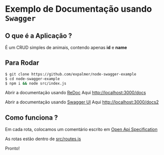 # Exemplo de Documentação usando `Swagger`

## O que é a Aplicação ?

É um CRUD simples de animais, contendo apenas __id__ e __name__

## Para Rodar

```bash
$ git clone https://github.com/expalmer/node-swagger-example
$ cd node-swagger-example
$ npm i && node src/index.js
```

Abrir a documentação usando [ReDoc](https://github.com/Rebilly/ReDoc)
Aqui [http://localhost:3000/docs](http://localhost:3000/docs)

Abrir a documentação usando [Swagger UI](https://swagger.io/tools/swagger-ui/)
Aqui [http://localhost:3000/docs2](http://localhost:3000/docs2)

## Como funciona ?

Em cada rota, colocamos um comentário escrito em [Open Api Specification](https://www.openapis.org/)

As rotas estão dentro de [src/routes.js](src/routes.js)

Pronto!
